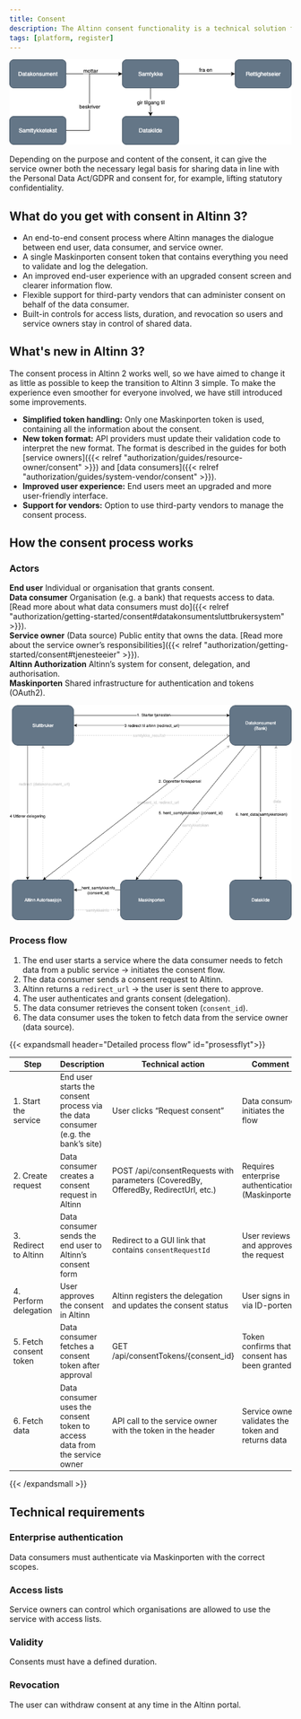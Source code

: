 ```yaml
---
title: Consent
description: The Altinn consent functionality is a technical solution for sharing data from a service owner to a data consumer based on the consent of the individual or organisation the information concerns.
tags: [platform, register]
---
```


![Consent](samtykke_overordnet.png)

Depending on the purpose and content of the consent, it can give the service owner both the necessary legal basis for sharing data in line with the Personal Data Act/GDPR and consent for, for example, lifting statutory confidentiality.

## What do you get with consent in Altinn 3?

- An end-to-end consent process where Altinn manages the dialogue between end user, data consumer, and service owner.
- A single Maskinporten consent token that contains everything you need to validate and log the delegation.
- An improved end-user experience with an upgraded consent screen and clearer information flow.
- Flexible support for third-party vendors that can administer consent on behalf of the data consumer.
- Built-in controls for access lists, duration, and revocation so users and service owners stay in control of shared data.

## What's new in Altinn 3?

The consent process in Altinn 2 works well, so we have aimed to change it as little as possible to keep the transition to Altinn 3 simple. To make the experience even smoother for everyone involved, we have still introduced some improvements.

- **Simplified token handling:** Only one Maskinporten token is used, containing all the information about the consent.
- **New token format:** API providers must update their validation code to interpret the new format. The format is described in the guides for both [service owners]({{< relref "authorization/guides/resource-owner/consent" >}}) and [data consumers]({{< relref "authorization/guides/system-vendor/consent" >}}).
- **Improved user experience:** End users meet an upgraded and more user-friendly interface.
- **Support for vendors:** Option to use third-party vendors to manage the consent process.

## How the consent process works

### Actors

**End user** Individual or organisation that grants consent.  
**Data consumer** Organisation (e.g. a bank) that requests access to data. [Read more about what data consumers must do]({{< relref "authorization/getting-started/consent#datakonsumentsluttbrukersystem" >}}).  
**Service owner** (Data source) Public entity that owns the data. [Read more about the service owner’s responsibilities]({{< relref "authorization/getting-started/consent#tjenesteeier" >}}).  
**Altinn Authorization** Altinn’s system for consent, delegation, and authorisation.  
**Maskinporten** Shared infrastructure for authentication and tokens (OAuth2).

![Consent flow](samtykke_flyt.png)

### Process flow

1. The end user starts a service where the data consumer needs to fetch data from a public service → initiates the consent flow.
2. The data consumer sends a consent request to Altinn.
3. Altinn returns a `redirect_url` → the user is sent there to approve.
4. The user authenticates and grants consent (delegation).
5. The data consumer retrieves the consent token (`consent_id`).
6. The data consumer uses the token to fetch data from the service owner (data source).

{{< expandsmall header="Detailed process flow" id="prosessflyt">}}

| Step                    | Description                                                                       | Technical action                                                                  | Comment                                         |
| ----------------------- | --------------------------------------------------------------------------------- | --------------------------------------------------------------------------------- | ----------------------------------------------- |
| 1. Start the service    | End user starts the consent process via the data consumer (e.g. the bank’s site)  | User clicks “Request consent”                                                     | Data consumer initiates the flow                |
| 2. Create request       | Data consumer creates a consent request in Altinn                                 | POST /api/consentRequests with parameters (CoveredBy, OfferedBy, RedirectUrl, etc.) | Requires enterprise authentication (Maskinporten) |
| 3. Redirect to Altinn   | Data consumer sends the end user to Altinn’s consent form                         | Redirect to a GUI link that contains `consentRequestId`                           | User reviews and approves the request           |
| 4. Perform delegation   | User approves the consent in Altinn                                               | Altinn registers the delegation and updates the consent status                    | User signs in via ID-porten                     |
| 5. Fetch consent token  | Data consumer fetches a consent token after approval                              | GET /api/consentTokens/{consent_id}                                               | Token confirms that consent has been granted    |
| 6. Fetch data           | Data consumer uses the consent token to access data from the service owner        | API call to the service owner with the token in the header                        | Service owner validates the token and returns data |

{{< /expandsmall >}}

## Technical requirements

### Enterprise authentication

Data consumers must authenticate via Maskinporten with the correct scopes.

<!--
altinn:consentrequests.read
altinn:consentrequests.write
altinn:consenttokens
-->

### Access lists

Service owners can control which organisations are allowed to use the service with access lists.

### Validity

Consents must have a defined duration.

### Revocation

The user can withdraw consent at any time in the Altinn portal.

<!--
### Onboarding:

Organisations must be registered as integration partners through the Altinn onboarding process.

### 1. Token from Maskinporten

In Altinn 3, only one Maskinporten token is issued per consent. The token identifies the data consumer and includes every detail needed to validate the consent, allowing validation without calls to Altinn Authorization.

**Example of the new token format:**

```json
{
  "authorization_details": [
    {
      "type": "urn:altinn:consent",
      "id": "b55b0a8c-46db-4239-a417-a89daabfabba",
      "from": "urn:altinn:person:identifier-no:01039012345",
      "to": "urn:altinn:organization:identifier-no:984851006",
      "consented": "2024-06-01T00:00:00Z",
      "validTo": "2024-12-10T00:00:00Z",
      "consentrights": [
        {
          "action": ["read", "write"],
          "resource": [
            {
              "id": "urn:altinn:resource",
              "value": "skd_inntektsapi"
            }
          ],
          "metadata": {
            "fraOgMed": "2017-06",
            "tilOgMed": "2017-08"
          }
        },
        {
          "action": ["read", "write"],
          "resource": [
            {
              "id": "urn:altinn:resource",
              "value": "skd_skattegrunnlag"
            }
          ],
          "metadata": {
            "inntektsaar": "2016"
          }
        }
      ]
    }
  ],
  "scope": "scope:global/kontaktinformasjon.read",
  "iss": "https://test.maskinporten.no/",
  "client_amr": "private_key_jwt",
  "token_type": "Bearer",
  "exp": 1718175135,
  "iat": 1718175015,
  "client_id": "fc9a8287-e7cb-45e5-b90e-123048d32d85",
  "jti": "-SpfU--1Zn_Oqvkpjwu3oVn--VLcPzSAwjqyiP6zBEw",
  "consumer": {
    "authority": "iso6523-actorid-upis",
    "ID": "0192:984851006"
  }
}
```

### 2. For API providers

API providers must define their APIs as resources in the Altinn Resource Registry via Altinn Studio. This makes it possible to link consent to specific APIs.

- See [Altinn Studio documentation](https://docs.altinn.studio/) for guidance on resource management.

### 3. For data consumers

Data consumers start the process by creating a consent request. The request includes information about who consent is requested from, how long it should last, and which data access is requested.

**Requirements for creating a consent request:**

1. The organisation must be granted the scope `altinn:consentrequests.write`.
2. The organisation must have created a client and assigned this scope.
3. The organisation must have access to the relevant API.

**Example of a consent request:**
-->
